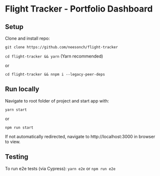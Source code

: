 # Flight Tracker - Portfolio Dashboard

## Setup

Clone and install repo:

`git clone https://github.com/neesonch/flight-tracker`

`cd flight-tracker && yarn` (Yarn recommended)

or

`cd flight-tracker && nnpm i --legacy-peer-deps`

## Run locally

Navigate to root folder of project and start app with:

`yarn start`

or

`npm run start`

If not automatically redirected, navigate to http://localhost:3000 in browser to view.

## Testing

To run e2e tests (via Cypress):
`yarn e2e`
or
`npm run e2e`
